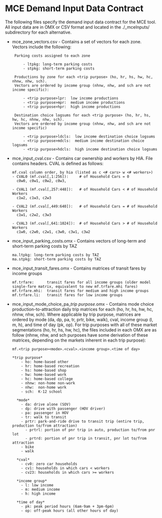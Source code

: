 # MCE Demand Input Data Contract

The following files specify the demand input data contract for the MCE tool. All input data are in OMX or CSV format and located in the ./\_mceInputs/ subdirectory for each alternative.
 
 - mce_zone_vectors.csv - Contains a set of vectors for each zone. Vectors include the following:
         
        Parking costs assigned to each zone
         
            - ltpkg: long-term parking costs
            - stpkg: short-term parking costs
 
        Productions by zone for each <trip purpose> (ho, hr, hs, hw, hc, nhnw, nhw, sch).
        Vectors are ordered by income group (nhnw, nhw, and sch are not income specific):
  
            - <trip purpose>lpr:  low income productions
            - <trip purpose>mpr:  medium income productions
            - <trip purpose>hpr:  high income productions

        Destination choice logsums for each <trip purpose> (ho, hr, hs, hw, hc, nhnw, nhw, sch). 
        Vectors are ordered by income group (nhnw, nhw, and sch are not income specific)
  
            - <trip purpose>ldcls:  low income destination choice logsums
            - <trip purpose>mdcls:  medium income destination choice logsums
            - <trip purpose>hdcls:  high income destination choice logsums

  - mce_input_cval.csv - Contains car ownership and workers by HIA. File contains headers. CVAL is defined as follows:
        
        mf.cval column order, by hia (listed as c <# cars> w <# workers>)
        - CVAL0 (mf.cval[,1:256]):     # of Household Cars = 0
          c0w0, c0w1, c0w2, c0w3,
        
        - CVAL1 (mf.cval[,257:448]):   # of Household Cars < # of Household Workers
          c1w2, c1w3, c2w3
        
        - CVAL2 (mf.cval[,449:640]):   # of Household Cars = # of Household Workers
          c1w1, c2w2, c3w3 
        
        - CVAL3 (mf.cval[,641:1024]):  # of Household Cars > # of Household Workers
          c1w0, c2w0, c2w1, c3w0, c3w1, c3w2
   
  - mce_input_parking_costs.omx - Contains vectors of long-term and short-term parking costs by TAZ
  
        ma.ltpkg: long-term parking costs by TAZ
        ma.stpkg: short-term parking costs by TAZ
   
  - mce_input_transit_fares.omx - Contains matrices of transit fares by income groups
  
        mf.trfare:      transit fares for all income groups (older model single-fare matrix, equivalent to new mf.trfare.mhi fares)
        mf.trfare.mhi:  transit fares for medium and high income groups
        mf.trfare.li:   transit fares for low income groups

  - mce_input_mode_choice_pa_*trip purpose*.omx - Contains mode choice production-to-attraction daily trip matrices for each <trip purpose> (ho, hr, hs, hw, hc, nhnw, nhw, sch). Where applicable by trip purpose, matrices are ordered by mode (da, dp, pa, tr, prtr, bike, walk), cval, income group (l, m, h), and time of day (pk, op). For trip purposes with all of these market segmentations (ho, hr, hs, hw, hc), the files included in each OMX are as follow (nhnw, nhw, and sch purposes have some derivation of these matrices, depending on the markets inherent in each trip purpose):
  
        mf.<trip purpose><mode>.<cval>.<income group>.<time of day>
        
        *trip purpose*
            - ho: home-based other
            - hr: home-based recreation
            - hs: home-based shop
            - hw: home-based work
            - hc: home-based college
            - nhnw: non-home non-work
            - nhw:  non-home work
            - sch:  K-12 school

          *mode*
            - da: drive alone (SOV)
            - dp: drive with passenger (HOV driver)
            - pa: passenger in HOV
            - tr: walk to transit
            - prtr: park-and-ride drive to transit trip (entire trip, production to/from attraction)
              - prtrl: portion of pnr trip in auto, production to/from pnr lot
              - prtrd: portion of pnr trip in transit, pnr lot to/from attraction  
            - bike
            - walk

          *cval*
            - cv0: zero car households
            - cv1: households in which cars < workers
            - cv23: households in which cars >= workers
            
          *income group*
            - l: low income
            - m: medium income
            - h: high income

          *time of day*
            - pk: peak period hours (6am-9am + 3pm-6pm)
            - op: off-peak hours (all other hours of day)

